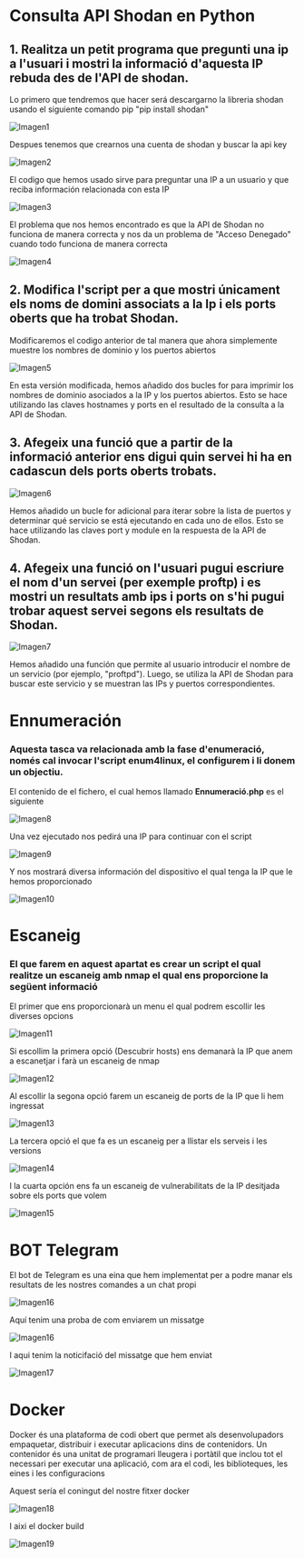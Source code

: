 # Consulta API Shodan en Python
## 1. Realitza un petit programa que pregunti una ip a l'usuari i mostri la informació d'aquesta IP rebuda des de l'API de shodan.
Lo primero que tendremos que hacer será descargarno la libreria shodan usando el siguiente comando pip
"pip install shodan"

![Imagen1](/Consulta_API_Shodan/Screenshot_1.png)

Despues tenemos que crearnos una cuenta de shodan y buscar la api key

![Imagen2](/Consulta_API_Shodan/Screenshot_2.png)

El codigo que hemos usado sirve para preguntar una IP a un usuario y que reciba información relacionada con esta IP

![Imagen3](/Consulta_API_Shodan/Selecció_003.png)

El problema que nos hemos encontrado es que la API de Shodan no funciona de manera correcta y nos da un problema de "Acceso Denegado" cuando todo funciona de manera correcta

![Imagen4](/Consulta_API_Shodan/Selecció_004.png)


## 2. Modifica l'script per a que mostri únicament els noms de domini associats a la Ip i els ports oberts que ha trobat Shodan.

Modificaremos el codigo anterior de tal manera que ahora simplemente muestre los nombres de dominio y los puertos abiertos

![Imagen5](/Consulta_API_Shodan/Selecció_005.png)

En esta versión modificada, hemos añadido dos bucles for para imprimir los nombres de dominio asociados a la IP y los puertos abiertos. Esto se hace utilizando las claves hostnames y ports en el resultado de la consulta a la API de Shodan.

## 3. Afegeix una funció que a partir de la informació anterior ens digui quin servei hi ha en cadascun dels ports oberts trobats.


![Imagen6](/Consulta_API_Shodan/Selecció_006.png)

Hemos añadido un bucle for adicional para iterar sobre la lista de puertos y determinar qué servicio se está ejecutando en cada uno de ellos. Esto se hace utilizando las claves port y module en la respuesta de la API de Shodan.

## 4. Afegeix una funció on l'usuari pugui escriure el nom d'un servei (per exemple proftp) i es mostri un resultats amb ips i ports on s'hi pugui trobar aquest servei segons els resultats de Shodan.
 
 ![Imagen7](/Consulta_API_Shodan/Selecció_007.png)

Hemos añadido una función que permite al usuario introducir el nombre de un servicio (por ejemplo, "proftpd"). Luego, se utiliza la API de Shodan para buscar este servicio y se muestran las IPs y puertos correspondientes.


# Ennumeración

### Aquesta tasca va relacionada amb la fase d'enumeració, només cal invocar l'script enum4linux, el configurem i li donem un objectiu.

El contenido de el fichero, el cual hemos llamado **Ennumeració.php** es el siguiente

 ![Imagen8](/Ennumeració/Selección_001.png)

Una vez ejecutado nos pedirá una IP para continuar con el script

![Imagen9](/Ennumeració/Selección_002.png)

Y nos mostrará diversa información del dispositivo el qual tenga la IP que le hemos proporcionado

![Imagen10](/Ennumeració/Selección_003.png)

# Escaneig

### El que farem en aquest apartat es crear un script el qual realitze un escaneig amb nmap el qual ens proporcione la següent informació


El primer que ens proporcionarà un menu el qual podrem escollir les diverses opcions


![Imagen11](/Escaneig/Selección_001.png)


Si escollim la primera opció (Descubrir hosts) ens demanarà la IP que anem a escanetjar i farà un escaneig de nmap

![Imagen12](/Escaneig/Selección_002.png)

Al escollir la segona opció farem un escaneig de ports de la IP que li hem ingressat

![Imagen13](/Escaneig/Selección_003.png)

La tercera opció el que fa es un escaneig per a llistar els serveis i les versions

![Imagen14](/Escaneig/Selección_004.png)

I la cuarta opción ens fa un escaneig de vulnerabilitats de la IP desitjada sobre els ports que volem

![Imagen15](/Escaneig/Selección_005.png)

# BOT Telegram
El bot de Telegram es una eina que hem implementat per a podre manar els resultats de les nostres comandes a un chat propi

![Imagen16](BOT_Telegram/Selección_001.png)

Aquí tenim una proba de com enviarem un missatge

![Imagen16](BOT_Telegram/Selección_002.png)

I aqui tenim la noticifació del missatge que hem enviat

![Imagen17](BOT_Telegram/Selección_003.png)

# Docker
Docker és una plataforma de codi obert que permet als desenvolupadors empaquetar, distribuir i executar aplicacions dins de contenidors. Un contenidor és una unitat de programari lleugera i portàtil que inclou tot el necessari per executar una aplicació, com ara el codi, les biblioteques, les eines i les configuracions

Aquest sería el coningut del nostre fitxer docker

![Imagen18](BOT_Telegram/Selección_004.png)

I aixi el docker build

![Imagen19](BOT_Telegram/Selección_005.png)

